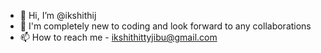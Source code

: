 - 👋 Hi, I’m @ikshithij
- 👀 I'm completely new to coding and look forward to any collaborations
- 📫 How to reach me - ikshithittyjibu@gmail.com

<!---
ikshithij/ikshithij is a ✨ special ✨ repository because its `README.md` (this file) appears on your GitHub profile.
You can click the Preview link to take a look at your changes.
--->
